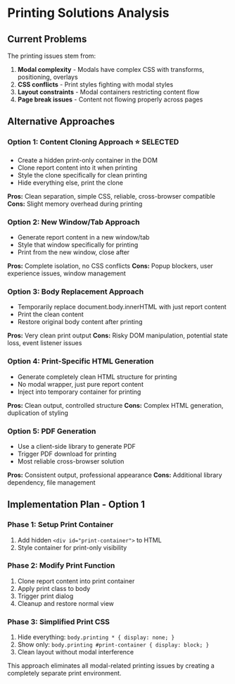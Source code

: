 # Printing Solutions Analysis

## Current Problems
The printing issues stem from:
1. **Modal complexity** - Modals have complex CSS with transforms, positioning, overlays
2. **CSS conflicts** - Print styles fighting with modal styles
3. **Layout constraints** - Modal containers restricting content flow
4. **Page break issues** - Content not flowing properly across pages

## Alternative Approaches

### Option 1: Content Cloning Approach ⭐ SELECTED
- Create a hidden print-only container in the DOM
- Clone report content into it when printing
- Style the clone specifically for clean printing
- Hide everything else, print the clone

**Pros:** Clean separation, simple CSS, reliable, cross-browser compatible
**Cons:** Slight memory overhead during printing

### Option 2: New Window/Tab Approach
- Generate report content in a new window/tab
- Style that window specifically for printing
- Print from the new window, close after

**Pros:** Complete isolation, no CSS conflicts
**Cons:** Popup blockers, user experience issues, window management

### Option 3: Body Replacement Approach
- Temporarily replace document.body.innerHTML with just report content
- Print the clean content
- Restore original body content after printing

**Pros:** Very clean print output
**Cons:** Risky DOM manipulation, potential state loss, event listener issues

### Option 4: Print-Specific HTML Generation
- Generate completely clean HTML structure for printing
- No modal wrapper, just pure report content
- Inject into temporary container for printing

**Pros:** Clean output, controlled structure
**Cons:** Complex HTML generation, duplication of styling

### Option 5: PDF Generation
- Use a client-side library to generate PDF
- Trigger PDF download for printing
- Most reliable cross-browser solution

**Pros:** Consistent output, professional appearance
**Cons:** Additional library dependency, file management

## Implementation Plan - Option 1

### Phase 1: Setup Print Container
1. Add hidden `<div id="print-container">` to HTML
2. Style container for print-only visibility

### Phase 2: Modify Print Function
1. Clone report content into print container
2. Apply print class to body
3. Trigger print dialog
4. Cleanup and restore normal view

### Phase 3: Simplified Print CSS
1. Hide everything: `body.printing * { display: none; }`
2. Show only: `body.printing #print-container { display: block; }`
3. Clean layout without modal interference

This approach eliminates all modal-related printing issues by creating a completely separate print environment.